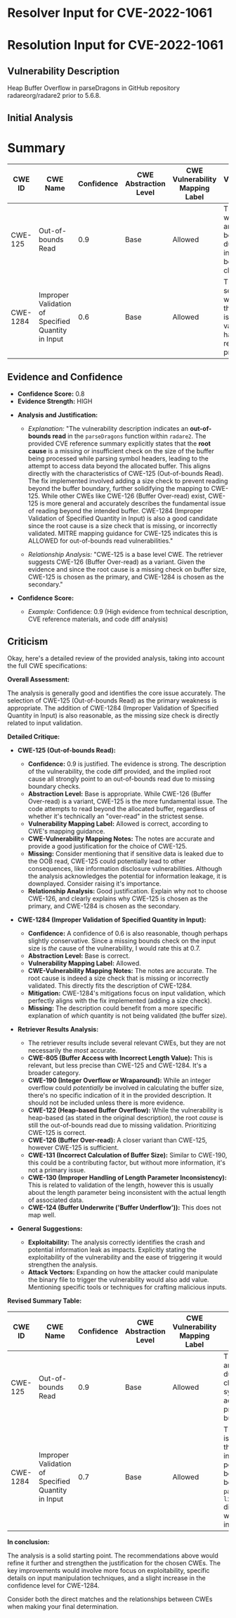# Resolver Input for CVE-2022-1061

# Resolution Input for CVE-2022-1061

## Vulnerability Description
Heap Buffer Overflow in parseDragons in GitHub repository radareorg/radare2 prior to 5.6.8.

## Initial Analysis
# Summary
| CWE ID  | CWE Name   | Confidence | CWE Abstraction Level | CWE Vulnerability Mapping Label | CWE-Vulnerability Mapping Notes |
|--------------|------------------------------------------------------|------------------|--------------------------|-----------------------------------|-------------------------------------------------|
| CWE-125 | Out-of-bounds Read  | 0.9 | Base | Allowed | The primary weakness is an out-of-bounds read due to insufficient bounds checking. |
| CWE-1284 | Improper Validation of Specified Quantity in Input | 0.6 | Base | Allowed | The secondary weakness is that input isn't validated for having required properties.|

## Evidence and Confidence

*   **Confidence Score:** 0.8
*   **Evidence Strength:** HIGH

- **Analysis and Justification:**  
  - *Explanation:* "The vulnerability description indicates an **out-of-bounds read** in the `parseDragons` function within `radare2`. The provided CVE reference summary explicitly states that the **root cause** is a missing or insufficient check on the size of the buffer being processed while parsing symbol headers, leading to the attempt to access data beyond the allocated buffer. This aligns directly with the characteristics of CWE-125 (Out-of-bounds Read). The fix implemented involved adding a size check to prevent reading beyond the buffer boundary, further solidifying the mapping to CWE-125. While other CWEs like CWE-126 (Buffer Over-read) exist, CWE-125 is more general and accurately describes the fundamental issue of reading beyond the intended buffer. CWE-1284 (Improper Validation of Specified Quantity in Input) is also a good candidate since the root cause is a size check that is missing, or incorrectly validated. MITRE mapping guidance for CWE-125 indicates this is ALLOWED for out-of-bounds read vulnerabilities."
  
  - *Relationship Analysis:* "CWE-125 is a base level CWE. The retriever suggests CWE-126 (Buffer Over-read) as a variant. Given the evidence and since the root cause is a missing check on buffer size, CWE-125 is chosen as the primary, and CWE-1284 is chosen as the secondary."

- **Confidence Score:**  
  - *Example:* Confidence: 0.9 (High evidence from technical description, CVE reference materials, and code diff analysis)

## Criticism
Okay, here's a detailed review of the provided analysis, taking into account the full CWE specifications:

**Overall Assessment:**

The analysis is generally good and identifies the core issue accurately.  The selection of CWE-125 (Out-of-bounds Read) as the primary weakness is appropriate. The addition of CWE-1284 (Improper Validation of Specified Quantity in Input) is also reasonable, as the missing size check is directly related to input validation.

**Detailed Critique:**

*   **CWE-125 (Out-of-bounds Read):**

    *   **Confidence:** 0.9 is justified. The evidence is strong. The description of the vulnerability, the code diff provided, and the implied root cause all strongly point to an out-of-bounds read due to missing boundary checks.
    *   **Abstraction Level:** Base is appropriate. While CWE-126 (Buffer Over-read) is a variant, CWE-125 is the more fundamental issue. The code attempts to read beyond the allocated buffer, regardless of whether it's technically an "over-read" in the strictest sense.
    *   **Vulnerability Mapping Label:** Allowed is correct, according to CWE's mapping guidance.
    *   **CWE-Vulnerability Mapping Notes:** The notes are accurate and provide a good justification for the choice of CWE-125.
    *   **Missing:** Consider mentioning that if sensitive data is leaked due to the OOB read, CWE-125 could potentially lead to other consequences, like information disclosure vulnerabilities. Although the analysis acknowledges the potential for information leakage, it is downplayed. Consider raising it's importance.
    *   **Relationship Analysis:** Good justification. Explain why not to choose CWE-126, and clearly explains why CWE-125 is chosen as the primary, and CWE-1284 is chosen as the secondary.

*   **CWE-1284 (Improper Validation of Specified Quantity in Input):**

    *   **Confidence:** A confidence of 0.6 is also reasonable, though perhaps slightly conservative. Since a missing bounds check on the input size is *the* cause of the vulnerability, I would rate this at 0.7.
    *   **Abstraction Level:** Base is correct.
    *   **Vulnerability Mapping Label:** Allowed.
    *   **CWE-Vulnerability Mapping Notes:** The notes are accurate. The root cause is indeed a size check that is missing or incorrectly validated. This directly fits the description of CWE-1284.
    *   **Mitigation:** CWE-1284's mitigations focus on input validation, which perfectly aligns with the fix implemented (adding a size check).
    *   **Missing:** The description could benefit from a more specific explanation of *which* quantity is not being validated (the buffer size).

*   **Retriever Results Analysis:**

    *   The retriever results include several relevant CWEs, but they are not necessarily the *most* accurate.
    *   **CWE-805 (Buffer Access with Incorrect Length Value):** This is relevant, but less precise than CWE-125 and CWE-1284. It's a broader category.
    *   **CWE-190 (Integer Overflow or Wraparound):** While an integer overflow could *potentially* be involved in calculating the buffer size, there's no specific indication of it in the provided description. It should not be included unless there is more evidence.
    *   **CWE-122 (Heap-based Buffer Overflow):** While the vulnerability is heap-based (as stated in the original description), the root *cause* is still the out-of-bounds read due to missing validation. Prioritizing CWE-125 is correct.
    *   **CWE-126 (Buffer Over-read):** A closer variant than CWE-125, however CWE-125 is sufficient.
    *   **CWE-131 (Incorrect Calculation of Buffer Size):** Similar to CWE-190, this could be a contributing factor, but without more information, it's not a primary issue.
    *   **CWE-130 (Improper Handling of Length Parameter Inconsistency):** This is related to validation of the length, however this is usually about the length parameter being inconsistent with the actual length of associated data.
    *  **CWE-124 (Buffer Underwrite ('Buffer Underflow')):** This does not map well.

*   **General Suggestions:**

    *   **Exploitability:**  The analysis correctly identifies the crash and potential information leak as impacts. Explicitly stating the exploitability of the vulnerability and the ease of triggering it would strengthen the analysis.
    *   **Attack Vectors:** Expanding on how the attacker could manipulate the binary file to trigger the vulnerability would also add value. Mentioning specific tools or techniques for crafting malicious inputs.

**Revised Summary Table:**

| CWE ID  | CWE Name                                          | Confidence | CWE Abstraction Level | CWE Vulnerability Mapping Label | CWE-Vulnerability Mapping Notes                                                                                                                                                                                                                                                           |
| ------- | ------------------------------------------------- | ---------- | --------------------- | ----------------------------------- | --------------------------------------------------------------------------------------------------------------------------------------------------------------------------------------------------------------------------------------------------------------------------------- |
| CWE-125 | Out-of-bounds Read                                 | 0.9        | Base                  | Allowed                               | The primary weakness is an out-of-bounds read due to insufficient bounds checking when parsing symbol headers. The fix adds a size check to prevent reading beyond buffer boundary.                                                                                                    |
| CWE-1284 | Improper Validation of Specified Quantity in Input | 0.7        | Base                  | Allowed                               | The secondary weakness is the lack of validation of the buffer size in the input, leading to the possibility of reading beyond the buffer boundary.  The `parseDragons` function in `libr/bin/p/bin_symbols.c` did not verify if there were enough bytes in the input `buf`. |

**In conclusion:**

The analysis is a solid starting point. The recommendations above would refine it further and strengthen the justification for the chosen CWEs. The key improvements would involve more focus on exploitability, specific details on input manipulation techniques, and a slight increase in the confidence level for CWE-1284.

Consider both the direct matches and the relationships between CWEs
when making your final determination.
        